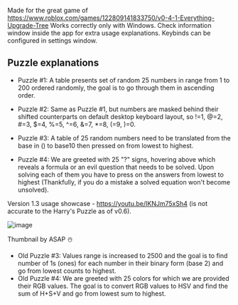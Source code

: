 Made for the great game of https://www.roblox.com/games/122809141833750/v0-4-1-Everything-Upgrade-Tree
Works correctly only with Windows. Check information window inside the app for extra usage explanations. Keybinds can be configured in settings window.

## Puzzle explanations 
- Puzzle #1:
A table presents set of random 25 numbers in range from 1 to 200 ordered randomly,
the goal is to go through them in ascending order.

- Puzzle #2:
Same as Puzzle #1, but numbers are masked behind their shifted counterparts on default desktop keyboard layout, so
!=1, @=2, #=3, $=4, %=5, ^=6, &=7, *=8, (=9, )=0.

- Puzzle #3:
A table of 25 random numbers need to be translated from the base in () to base10 then pressed on from lowest to highest.

- Puzzle #4:
We are greeted with 25 "?" signs, hovering above which reveals a formula or an evil question that needs to be solved.
Upon solving each of them you have to press on the answers from lowest to highest
(Thankfully, if you do a mistake a solved equation won't become unsolved).

Version 1.3 usage showcase - https://youtu.be/IKNJm75xSh4 (is not accurate to the Harry's Puzzle as of v0.6).

![image](https://github.com/user-attachments/assets/6edba1ee-69ca-4e1f-b467-9ab8b7044b20)

Thumbnail by ASAP ☃️

- Old Puzzle #3:
Values range is increased to 2500 and the goal is to find number of 1s (ones) for each number in their binary form (base 2) and go from lowest counts to highest.
- Old Puzzle #4:
We are greeted with 25 colors for which we are provided their RGB values. The goal is to convert RGB
values to HSV and find the sum of H+S+V and go from lowest sum to highest.
